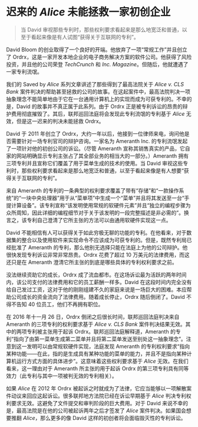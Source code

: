 # 迟来的 _Alice_ 未能拯救一家初创企业

> 当 David 审视那些专利时，那些权利要求看起来是那么地宽泛和普通，以至于看起来像是有人试图“获得关于互联网的专利”。

David Bloom 的创业取得了一个良好的开端。他放弃了一项“常规工作”并且创立了 Ordrx，这是一家开发本地企业的电子商务解决方案的软件公司。他获得了风险投资，并且他的公司荣登 _TechCrunch_ 和 _Inc. Magazine_。但随后，他就遭遇了一家专利流氓。

我们的 Saved by _Alice_ 系列文章讲述了那些得到了最高法院关于 _Alice v. CLS Bank_ 案件判决的帮助甚至拯救的公司的故事。在这起案件中，最高法院判决一项抽象理念不能简单地由于它在一台通用计算机上的实现而成为可获专利的。不幸的是，David 的故事并不真正属于此系列。由于 Ordrx 正是被专利诉讼的昂贵的辩护费用彻底摧毁了。其后，联邦巡回法庭将会发现此专利流氓的专利基于 _Alice_ 无效，但是这一迟来的判决未能拯救 Ordrx。

David 于 2011 年创立了 Ordrx，大约一年以后，他接到一位律师来电，询问他是否需要针对一场专利官司的辩护咨询。一家名为 Ameranth Inc. 的专利流氓发起了一项针对他的初创公司的诉讼。（尽管 Ameranth 宣称其销售真实的产品，它自家的网站明确显示专利主张占了其全部业务的相当大的一部分。）Ameranth 拥有三项专利并且宣称它们覆盖了用于菜单生成的技术的使用。当 David 审视这些专利时，那些权利要求看起来是那么地宽泛和普通，以至于看起来像是有人想要“获得关于互联网的专利”。

来自 Ameranth 的专利的一条典型的权利要求覆盖了带有“存储”和“一款操作系统”的“一块中央处理器”用于从“菜单项”中生成一个“菜单”并且将其发送至一台“手提计算设备”。该专利宣称“该发明使用常规的软硬件元素”并且“独立的编程步骤为众所周知，因此详细的编程细节对于关于该发明的一段完整描述是非必需的”。换言之，该专利自己澄清了它所主张的方法可以由通用软硬件实现这一点。

David 不能相信有人可以获得关于如此穷极无聊的功能的专利。在他看来，对于数据集的整合以及使用软件来实现命令不应该成为可获专利的。但是，既然专利局已经批准了 Ameranth 的专利，那么他别无选择只能在法庭上为他的公司辩护。他很快发现专利诉讼非常非常昂贵。Ordrx 花费了超过 10 万美元的法律费用，而这还只是在 Ameranth 澄清它所主张的到底是哪些具体的专利权利要求之前。

没法继续资助它的成长，Ordrx 成了流血都市。在这场诉讼最为活跃的两年时间内，该公司支付的法律费用和它的员工薪酬一样多。David 在这段时间内完全没有给自己发过工资，这对于他的刚刚组建不久的家庭来说是一场巨大的困难。本应帮助公司成长的资金流向了法律费用。随着成长停止，Ordrx 随后倒闭了。David 不得不告知 40 位员工，他们不再拥有职位。

在 2016 年十一月 26 日，Ordrx 倒闭之后很长时间，联邦巡回法庭判决来自 Ameranth 的三项专利的权利要求基于 _Alice v. CLS Bank_ 案件判决结果无效。其中的两项专利被主张用于起诉 Ordrx。联邦巡回法庭解释道，Ameranth 的专利“指向了由第一菜单生成第二菜单并且将第二菜单发送至别处这一抽象理念”。注意到这一发明可以由常规软硬件实现，法庭发现 Ameranth 的专利权利要求“指向某种功能——在此，指的是生成具有某种功能的菜单的能力，并且不是指向某种计算机运行方式方面的具体进步”。这意味着这些权利要求基于 _Alice_ 无效。在我们看来，这一理由对于 Ameranth 所主张的用于起诉 Ordrx 的第三项专利具有同等效力（此专利与其中一项被判无效的专利相关）。

如果 _Alice_ 在 2012 年 Ordrx 被起诉之时就成为了法律，它应当能够以一项解散案件动议来回应这起诉讼。很多联邦地方法院已经在诉讼早期基于 _Alice_ 判决专利权利要求无效。这避免了文件提交和审判阶段的巨大费用。对于 David 来说不幸的是，最高法院是在他的公司被起诉两年之后才签发了 _Alice_ 案件判决。如果国会想要推翻 _Alice_，那么更多的像 David 这样的初创者将会面临毁灭性的专利诉讼。
